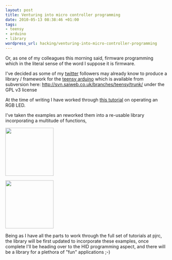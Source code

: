 ```yaml
--- 
layout: post
title: Venturing into micro controller programming
date: 2010-05-13 08:38:46 +01:00
tags: 
- teensy
- arduino
- library
wordpress_url: hacking/venturing-into-micro-controller-programming
---
```

Or, as one of my colleagues this morning said, firmware programming which in the literal sense of the word I suppose it is firmware.

I've decided as some of my <a href="http://twitter.com/Saiweb">twitter</a> followers may already know to produce a library / framework for the <a href="http://www.pjrc.com/teensy/index.html">teensy arduino</a> which is available from subversion here: <a href="http://svn.saiweb.co.uk/branches/teensy/trunk/">http://svn.saiweb.co.uk/branches/teensy/trunk/</a> under the GPL v3 license

At the time of writing I have worked through <a href="http://www.pjrc.com/teensy/tutorial2.html">this tutorial</a> on operating an RGB LED.

I've taken the examples an reworked them into a re-usable library incorporating a multitude of functions, 

<a href="http://www.saiweb.co.ukcdn.saiweb.co.uk/uploads/2010/05/IMG_0477.jpg"><img src="http://www.saiweb.co.ukcdn.saiweb.co.uk/uploads/2010/05/IMG_0477-150x150.jpg" alt="" title="Kit as it arrived" width="150" height="150" class="aligncenter size-thumbnail wp-image-865" /></a>

<a href="http://www.saiweb.co.ukcdn.saiweb.co.uk/uploads/2010/05/IMG_0478.jpg"><img src="http://www.saiweb.co.ukcdn.saiweb.co.uk/uploads/2010/05/IMG_0478-150x150.jpg" alt="" title="it LIVES!" width="150" height="150" class="aligncenter size-thumbnail wp-image-866" /></a>

Being as I have all the parts to work through the full set of tutorials at pjrc, the library will be first updated to incorporate these examples, once complete I'll be heading over to the HID programming aspect, and there will be a library for a plethora of "fun" applications ;-)



